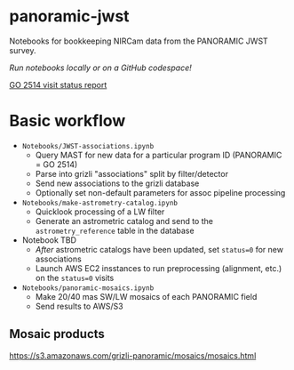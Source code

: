 # panoramic-jwst

Notebooks for bookkeeping NIRCam data from the PANORAMIC JWST survey.

*Run notebooks locally or on a GitHub codespace!*

[GO 2514 visit status report](https://www.stsci.edu/cgi-bin/get-proposal-info?id=2514&observatory=JWST)

# Basic workflow

- `Notebooks/JWST-associations.ipynb`
  - Query MAST for new data for a particular program ID (PANORAMIC = GO 2514)
  - Parse into grizli "associations" split by filter/detector
  - Send new associations to the grizli database
  - Optionally set non-default parameters for assoc pipeline processing
- `Notebooks/make-astrometry-catalog.ipynb`
  - Quicklook processing of a LW filter
  - Generate an astrometric catalog and send to the ``astrometry_reference`` table in the database
- Notebook TBD
  - *After* astrometric catalogs have been updated, set ``status=0`` for new associations
  - Launch AWS EC2 insstances to run preprocessing (alignment, etc.) on the ``status=0`` visits
- `Notebooks/panoramic-mosaics.ipynb`
  - Make 20/40 mas SW/LW mosaics of each PANORAMIC field
  - Send results to AWS/S3
  
## Mosaic products

https://s3.amazonaws.com/grizli-panoramic/mosaics/mosaics.html

